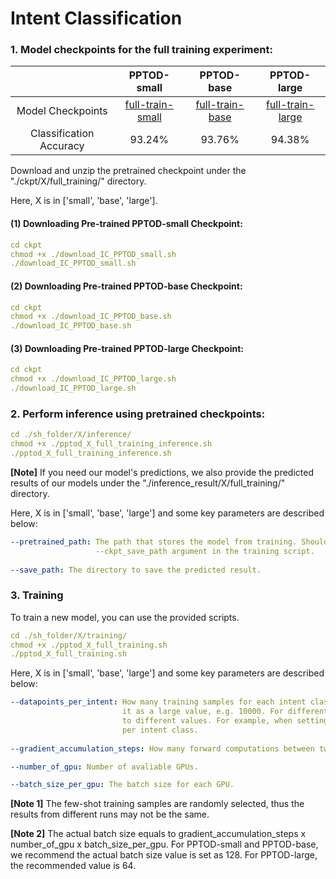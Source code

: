 # Intent Classification

### 1. Model checkpoints for the full training experiment:

|               | PPTOD-small         |PPTOD-base|PPTOD-large|
|:-------------:|:-------------:|:-----:|:-----:|
| Model Checkpoints | [full-train-small](https://pptod.s3.amazonaws.com/IC/epoch_50_best_ckpt.zip) | [full-train-base](https://pptod.s3.amazonaws.com/IC/epoch_66_best_ckpt.zip) |[full-train-large](https://pptod.s3.amazonaws.com/IC/epoch_70_best_ckpt.zip) |
| Classification Accuracy | 93.24% | 93.76% | 94.38% |

Download and unzip the pretrained checkpoint under the "./ckpt/X/full_training/" directory. 

Here, X is in ['small', 'base', 'large'].


#### (1) Downloading Pre-trained PPTOD-small Checkpoint:
```yaml
cd ckpt
chmod +x ./download_IC_PPTOD_small.sh
./download_IC_PPTOD_small.sh
```

#### (2) Downloading Pre-trained PPTOD-base Checkpoint:
```yaml
cd ckpt
chmod +x ./download_IC_PPTOD_base.sh
./download_IC_PPTOD_base.sh
```

#### (3) Downloading Pre-trained PPTOD-large Checkpoint:
```yaml
cd ckpt
chmod +x ./download_IC_PPTOD_large.sh
./download_IC_PPTOD_large.sh
```

### 2. Perform inference using pretrained checkpoints:
```yaml
cd ./sh_folder/X/inference/ 
chmod +x ./pptod_X_full_training_inference.sh
./pptod_X_full_training_inference.sh
```
**[Note]** If you need our model's predictions, we also provide the predicted results of our models under the "./inference_result/X/full_training/" directory.

Here, X is in ['small', 'base', 'large'] and some key parameters are described below:

```yaml
--pretrained_path: The path that stores the model from training. Should be the same value as the 
                   --ckpt_save_path argument in the training script.
                   
--save_path: The directory to save the predicted result.
```

### 3. Training
To train a new model, you can use the provided scripts.

```yaml
cd ./sh_folder/X/training/ 
chmod +x ./pptod_X_full_training.sh
./pptod_X_full_training.sh
```
Here, X is in ['small', 'base', 'large'] and some key parameters are described below:

```yaml            
--datapoints_per_intent: How many training samples for each intent class. When performing full training, just set
                         it as a large value, e.g. 10000. For different few-shot settings, you can set this argument 
                         to different values. For example, when setting it 10, the model is trained with 10 samples 
                         per intent class.
                    
--gradient_accumulation_steps: How many forward computations between two gradient updates.

--number_of_gpu: Number of avaliable GPUs.

--batch_size_per_gpu: The batch size for each GPU.
```

**[Note 1]** The few-shot training samples are randomly selected, thus the results from different runs may not be the same.

**[Note 2]** The actual batch size equals to gradient_accumulation_steps x number_of_gpu x batch_size_per_gpu. For PPTOD-small
and PPTOD-base, we recommend the actual batch size value is set as 128. For PPTOD-large, the recommended value is 64.

